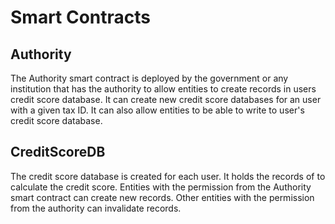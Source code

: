# Smart Contracts

## Authority

The Authority smart contract is deployed by the government or any institution that has the authority to allow entities to create records in users credit score database.
It can create new credit score databases for an user with a given tax ID.
It can also allow entities to be able to write to user's credit score database.

## CreditScoreDB

The credit score database is created for each user.
It holds the records of to calculate the credit score.
Entities with the permission from the Authority smart contract can create new records.
Other entities with the permission from the authority can invalidate records.
